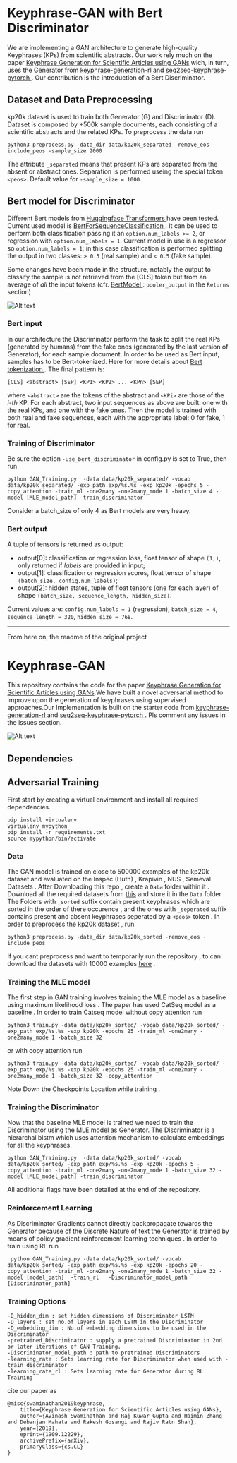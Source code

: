 # Keyphrase-GAN with Bert Discriminator
We are implementing a GAN architecture to generate high-quality Keyphrases (KPs) from scientific abstracts. Our work rely much on the paper <a href="https://arxiv.org/abs/1909.12229">Keyphrase Generation for Scientific Articles using GANs</a> wich, in turn, uses the Generator from <a href = "https://github.com/kenchan0226/keyphrase-generation-rl"> keyphrase-generation-rl </a> and <a href = "https://github.com/memray/seq2seq-keyphrase-pytorch"> seq2seq-keyphrase-pytorch </a> .
Our contribution is the introduction of a Bert Discriminator.

## Dataset and Data Preprocessing
kp20k dataset is used to train both Generator (G) and Discriminator (D). Dataset is composed by +500k sample documents, each consisting of a scientific abstracts and the related KPs.
To preprocess the data run 
```terminal
python3 preprocess.py -data_dir data/kp20k_separated -remove_eos -include_peos -sample_size 2000
```
The attribute `_separated` means that present KPs are separated from the absent or abstract ones. Separation is performed useing the special token `<peos>`. Default value for `-sample_size = 1000`.

## Bert model for Discriminator
Different Bert models from <a href = https://github.com/huggingface/transformers> Huggingface Transformers </a> have been tested.
Current used model is <a href = https://huggingface.co/transformers/model_doc/bert.html#bertforsequenceclassification> BertForSequenceClassification </a>. It can be used to perform both classification passing it an `option.num_labels >= 2`, or regression with `option.num_labels = 1`. Current model in use is a regressor so `option.num_labels = 1`; in this case classification is performed splitting the output in two classes: `> 0.5` (real sample) and `< 0.5` (fake sample).

Some changes have been made in the structure, notably the output to classify the sample is not retrieved from the [CLS] token but from an average of _all_ the input tokens (cfr. <a href = https://huggingface.co/transformers/model_doc/bert.html#bertmodel> BertModel </a>: `pooler_output` in the `Returns` section) 

![Alt text](Images/bert-sentence-pair.png?raw=true "Bert Discriminator")

### Bert input
In our architecture the Discriminator perform the task to split the real KPs (generated by humans) from the fake ones (generated by the last version of Generator), for each sample document.
In order to be used as Bert input, samples has to be Bert-tokenized. Here for more details about <a href = https://github.com/google-research/bert#tokenization > Bert tokenization </a>.
The final pattern is:
```terminal
[CLS] <abstract> [SEP] <KP1> <KP2> ... <KPn> [SEP]
```
where `<abstract>` are the tokens of the abstract and `<KPi>` are those of the _i-th_ KP. For each abstract, two input sequences as above are built: one with the real KPs, and one with the fake ones. Then the model is trained with both real and fake sequences, each with the appropriate label: 0 for fake, 1 for real.

### Training of Discriminator
Be sure the option `-use_bert_discriminator` in config.py is set to True, then run
```terminal
python GAN_Training.py  -data data/kp20k_separated/ -vocab data/kp20k_separated/ -exp_path exp/%s.%s -exp kp20k -epochs 5 -copy_attention -train_ml -one2many -one2many_mode 1 -batch_size 4 -model [MLE_model_path] -train_discriminator 
```
Consider a batch_size of only 4 as Bert models are very heavy.

### Bert output
A tuple of tensors is returned as output:
- output[0]: classification or regression loss, float tensor of shape `(1,)`, only returned if _labels_ are provided in input;
- output[1]: classification or regression scores, float tensor of shape `(batch_size, config.num_labels)`;
- output[2]: hidden states, tuple of float tensors (one for each layer) of shape `(batch_size, sequence_length, hidden_size)`.

Current values are: `config.num_labels = 1` (regression), `batch_size = 4`, `sequence_length = 320`, `hidden_size = 768`.


***********************************************************************

From here on, the readme of the original project

# Keyphrase-GAN
This repository contains the code for the paper <a href="https://arxiv.org/abs/1909.12229">Keyphrase Generation for Scientific Articles using GANs</a>.We have built a novel adversarial method to improve upon the generation of keyphrases using supervised approaches.Our Implementation is built on the starter code from <a href = "https://github.com/kenchan0226/keyphrase-generation-rl"> keyphrase-generation-rl </a> and <a href = "https://github.com/memray/seq2seq-keyphrase-pytorch"> seq2seq-keyphrase-pytorch </a> . Pls comment any issues in the issues section.

![Alt text](Images/Discriminator.jpg?raw=true "Schematic of Proposed Discriminator")
## Dependencies 



## Adversarial Training
First start by creating a virtual environment and install all required dependencies.
```terminal
pip install virtualenv
virtualenv mypython
pip install -r requirements.txt
source mypython/bin/activate
```

### Data 
The GAN model is trained on close to 500000 examples of the kp20k dataset and evaluated on the Inspec (Huth) , Krapivin , NUS , Semeval Datasets . After Downloading this repo , create a `Data` folder within it . Download all the required datasets from [this](https://drive.google.com/open?id=1DbXV1mZXm_o9bgfwPV9PV0ZPcNo1cnLp) and store it in the `Data` folder . The Folders with `_sorted` suffix contain present keyphrases which are sorted in the order of there occurence , and the ones with `_seperated` suffix contains present and absent keyphrases seperated by a `<peos>` token . In order to preprocess the kp20k dataset , run 
```terminal
python3 preprocess.py -data_dir data/kp20k_sorted -remove_eos -include_peos
```

If you cant preprocess and want to temporarily run the repository , to can download the datasets with 10000 examples [here](https://drive.google.com/drive/folders/1YIJOAAR8rK8oiAfPK-5aJwgwlmw0uie_?usp=sharing) .

### Training the MLE model 
The first step in GAN training involves training the MLE model as a baseline using maximum likelihood loss . The paper has used CatSeq model as a baseline . In order to train Catseq model without copy attention run
```terminal
python3 train.py -data data/kp20k_sorted/ -vocab data/kp20k_sorted/ -exp_path exp/%s.%s -exp kp20k -epochs 25 -train_ml -one2many -one2many_mode 1 -batch_size 32
```
or with copy attention run
```terminal
python3 train.py -data data/kp20k_sorted/ -vocab data/kp20k_sorted/ -exp_path exp/%s.%s -exp kp20k -epochs 25 -train_ml -one2many -one2many_mode 1 -batch_size 32 -copy_attention
```

Note Down the Checkpoints Location while training .

### Training the Discriminator 

Now that the baseline MLE model is trained we need to train the Discriminator using the MLE model as Generator. The Discriminator is a hierarchal blstm which uses attention mechanism to calculate embeddings for all the keyphrases.

```terminal
python GAN_Training.py  -data data/kp20k_sorted/ -vocab data/kp20k_sorted/ -exp_path exp/%s.%s -exp kp20k -epochs 5 -copy_attention -train_ml -one2many -one2many_mode 1 -batch_size 32 -model [MLE_model_path] -train_discriminator 
```

All additional flags have been detailed at the end of the repository.

### Reinforcement Learning 
As Discriminator Gradients cannot directly backpropagate towards the Generator because of the Discrete Nature of text the Generator is trained by means of policy gradient reinforcement learning techniques . In order to train using RL run

```terminal
 python GAN_Training.py -data data/kp20k_sorted/ -vocab data/kp20k_sorted/ -exp_path exp/%s.%s -exp kp20k -epochs 20 -copy_attention -train_ml -one2many -one2many_mode 1 -batch_size 32 -model [model_path]  -train_rl   -Discriminator_model_path [Discriminator_path]
```

### Training Options
```
-D_hidden_dim : set hidden dimensions of Discriminator LSTM
-D_layers : set no.of layers in each LSTM in the Discriminator
-D_embedding_dim : No.of embedding dimensions to be used in the Discriminator 
-pretrained_Discriminator : supply a pretrained Discriminator in 2nd or later iterations of GAN Training.
-Discriminator_model_path : path to pretrained Discriminators
-learning_rate : Sets learning rate for Discriminator when used with -train_discriminator 
-learning_rate_rl : Sets learning rate for Generator during RL Training
```
cite our paper as 
```
@misc{swaminathan2019keyphrase,
    title={Keyphrase Generation for Scientific Articles using GANs},
    author={Avinash Swaminathan and Raj Kuwar Gupta and Haimin Zhang and Debanjan Mahata and Rakesh Gosangi and Rajiv Ratn Shah},
    year={2019},
    eprint={1909.12229},
    archivePrefix={arXiv},
    primaryClass={cs.CL}
}
```
